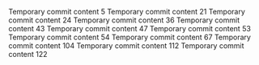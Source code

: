 Temporary commit content 5
Temporary commit content 21
Temporary commit content 24
Temporary commit content 36
Temporary commit content 43
Temporary commit content 47
Temporary commit content 53
Temporary commit content 54
Temporary commit content 67
Temporary commit content 104
Temporary commit content 112
Temporary commit content 122
